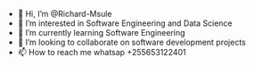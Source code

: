 - 👋 Hi, I’m @Richard-Msule
- 👀 I’m interested in Software Engineering and Data Science
- 🌱 I’m currently learning Software Engineering
- 💞️ I’m looking to collaborate on software development projects
- 📫 How to reach me whatsap +255653122401

<!---
Richard-Msule/Richard-Msule is a ✨ special ✨ repository because its `README.md` (this file) appears on your GitHub profile.
You can click the Preview link to take a look at your changes.
--->
